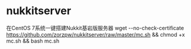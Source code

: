 # nukkitserver
在CentOS 7系统一键搭建Nukkit基岩版服务器
wget --no-check-certificate https://github.com/zorzpw/nukkitserver/raw/master/mc.sh && chmod +x mc.sh && bash mc.sh
